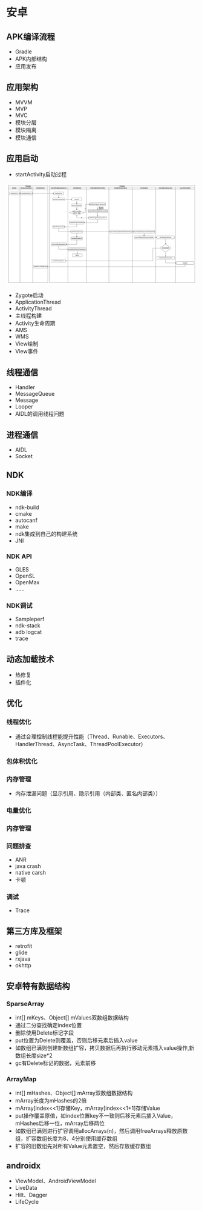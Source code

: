 # 安卓
## APK编译流程
* Gradle
* APK内部结构
* 应用发布

## 应用架构
* MVVM
* MVP
* MVC
* 模块分层
* 模块隔离
* 模块通信

## 应用启动
* startActivity启动过程

![安卓应用启动流程 ](assets/%E5%AE%89%E5%8D%93%E5%BA%94%E7%94%A8%E5%90%AF%E5%8A%A8%E6%B5%81%E7%A8%8B.jpg)


* Zygote启动
* ApplicationThread
* ActivityThread
* 主线程构建
* Activity生命周期
* AMS
* WMS
* View绘制
* View事件

## 线程通信
* Handler
* MessageQueue
* Message
* Looper
* AIDL的调用线程问题

## 进程通信
* AIDL
* Socket

## NDK
### NDK编译
* ndk-build
* cmake
* autocanf
* make
* ndk集成到自己的构建系统
* JNI
    
### NDK API
* GLES
* OpenSL
* OpenMax
* ……
    
### NDK调试
* Sampleperf
* ndk-stack
* adb logcat
* trace
    
## 动态加载技术
* 热修复
* 插件化

## 优化
### 线程优化
* 通过合理控制线程能提升性能（Thread、Runable、Executors、HandlerThread、AsyncTask、ThreadPoolExecutor）
    
### 包体积优化

### 内存管理
* 内存泄漏问题（显示引用、隐示引用（内部类、匿名内部类））
    
### 电量优化
### 内存管理
### 问题排查
* ANR
* java crash
* native carsh
* 卡顿
    
### 调试
* Trace

## 第三方库及框架
* retrofit
* glide
* rxjava
* okhttp
    
## 安卓特有数据结构

### SparseArray
* int[] mKeys、Object[] mValues双数组数据结构
* 通过二分查找确定index位置
* 删除使用Delete标记字段
* put位置为Delete则覆盖，否则后移元素后插入value
* 如数组已满则创建新数组扩容，拷贝数据后再执行移动元素插入value操作,新数组长度size*2
* gc有Delete标记的数据，元素前移
    
### ArrayMap
* int[] mHashes、Object[] mArray双数组数据结构
* mArray长度为mHashes的2倍
* mArray[index<<1]存储Key，mArray[index<<1+1]存储Value
* put操作覆盖原值，如index位置key不一致则后移元素后插入Value，mHashes后移一位，mArray后移两位
* 如数组已满则进行扩容调用allocArrays(n)，然后调用freeArrays释放原数组，扩容数组长度为8、4分别使用缓存数组
* 扩容的旧数组先对所有Value元素置空，然后存放缓存数组
    
## androidx
* ViewModel、AndroidViewModel
* LiveData
* Hilt、Dagger
* LifeCycle
    
